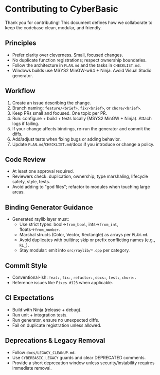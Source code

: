 # Contributing to CyberBasic

Thank you for contributing! This document defines how we collaborate to keep the codebase clean, modular, and friendly.

## Principles

- Prefer clarity over cleverness. Small, focused changes.
- No duplicate function registrations; respect ownership boundaries.
- Follow the architecture in `PLAN.md` and the tasks in `CHECKLIST.md`.
- Windows builds use MSYS2 MinGW-w64 + Ninja. Avoid Visual Studio generator.

## Workflow

1. Create an issue describing the change.
2. Branch naming: `feature/<brief>`, `fix/<brief>`, or `chore/<brief>`.
3. Keep PRs small and focused. One topic per PR.
4. Run: configure + build + tests locally (MSYS2 MinGW + Ninja). Attach logs if failing.
5. If your change affects bindings, re-run the generator and commit the diffs.
6. Add/adjust tests when fixing bugs or adding behavior.
7. Update `PLAN.md`/`CHECKLIST.md`/docs if you introduce or change a policy.

## Code Review

- At least one approval required.
- Reviewers check: duplication, ownership, type marshaling, lifecycle safety, style, tests.
- Avoid adding to "god files"; refactor to modules when touching large areas.

## Binding Generator Guidance

- Generated raylib layer must:
  - Use strict types: bool→`from_bool`, ints→`from_int`, floats→`from_number`.
  - Marshal structs (Color, Vector, Rectangle) as arrays per `PLAN.md`.
  - Avoid duplicates with builtins; skip or prefix conflicting names (e.g., `RL_`).
  - Stay modular: emit into `src/raylib/*.cpp` per category.

## Commit Style

- Conventional-ish: `feat:`, `fix:`, `refactor:`, `docs:`, `test:`, `chore:`.
- Reference issues like `Fixes #123` when applicable.

## CI Expectations

- Build with Ninja (release + debug).
- Run unit + integration tests.
- Run generator, ensure no unexpected diffs.
- Fail on duplicate registration unless allowed.

## Deprecations & Legacy Removal

- Follow `docs/LEGACY_CLEANUP.md`.
- Use `CYBERBASIC_LEGACY` guards and clear DEPRECATED comments.
- Provide a short deprecation window unless security/instability requires immediate removal.
